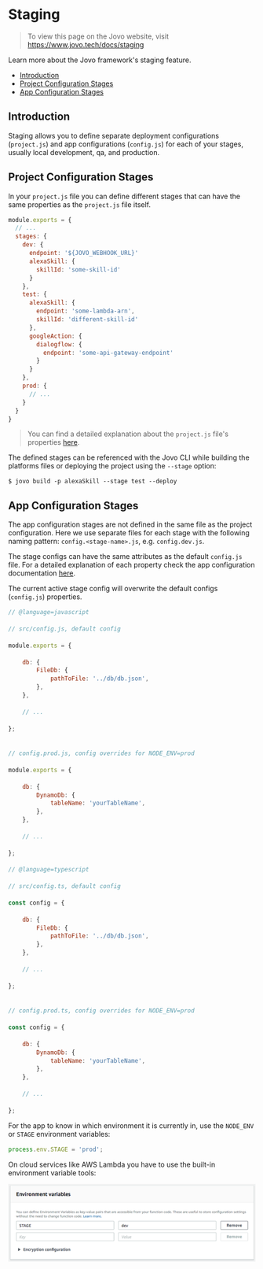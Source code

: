 # Staging

> To view this page on the Jovo website, visit https://www.jovo.tech/docs/staging

Learn more about the Jovo framework's staging feature.

* [Introduction](#introduction)
* [Project Configuration Stages](#project-configuration-stages)
* [App Configuration Stages](#app-configuration-stages)

## Introduction

Staging allows you to define separate deployment configurations (`project.js`) and app configurations (`config.js`) for each of your stages, usually local development, qa, and production.


## Project Configuration Stages

In your `project.js` file you can define different stages that can have the same properties as the `project.js` file itself.

```js
module.exports = {
  // ...
  stages: {
    dev: {
      endpoint: '${JOVO_WEBHOOK_URL}'
      alexaSkill: {
        skillId: 'some-skill-id'
      }
    },
    test: {
      alexaSkill: {
        endpoint: 'some-lambda-arn',
        skillId: 'different-skill-id'
      },
      googleAction: {
        dialogflow: {
          endpoint: 'some-api-gateway-endpoint'
        }
      }
    },
    prod: {
      // ...
    }
  }
}
```

> You can find a detailed explanation about the `project.js` file's properties [here](../configuration/project-js.md '../project-js').

The defined stages can be referenced with the Jovo CLI while building the platforms files or deploying the project using the `--stage` option:

```shell
$ jovo build -p alexaSkill --stage test --deploy
```

## App Configuration Stages

The app configuration stages are not defined in the same file as the project configuration. Here we use separate files for each stage with the following naming pattern: `config.<stage-name>.js`, e.g. `config.dev.js`.

The stage configs can have the same attributes as the default `config.js` file. For a detailed explanation of each property check the app configuration documentation [here](../configuration/config-js.md '../config-js').

The current active stage config will overwrite the default configs (`config.js`) properties. 

```javascript
// @language=javascript

// src/config.js, default config

module.exports = {
    
    db: {
        FileDb: {
            pathToFile: '../db/db.json',
        },
    },

    // ...

};


// config.prod.js, config overrides for NODE_ENV=prod

module.exports = {
    
    db: {
        DynamoDb: {
            tableName: 'yourTableName',
        },
    },

    // ...

};

// @language=typescript

// src/config.ts, default config

const config = {
    
    db: {
        FileDb: {
            pathToFile: '../db/db.json',
        },
    },

    // ...

};


// config.prod.ts, config overrides for NODE_ENV=prod

const config = {
    
    db: {
        DynamoDb: {
            tableName: 'yourTableName',
        },
    },

    // ...

};
```

For the app to know in which environment it is currently in, use the `NODE_ENV` or `STAGE` environment variables:

```js
process.env.STAGE = 'prod';
```

On cloud services like AWS Lambda you have to use the built-in environment variable tools:

![AWS Lambda Environment Variable](../img/staging-env-lambda.png)


<!--[metadata]: {"description": "Learn how to use staging effectively with your Jovo projects.", "route": "staging"}-->
